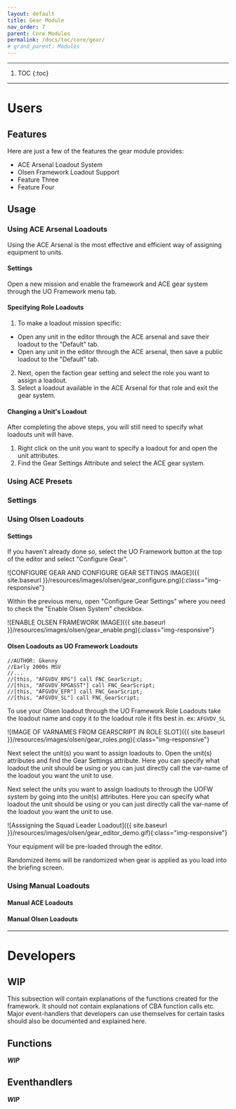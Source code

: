 ```yaml
---
layout: default
title: Gear Module
nav_order: 7
parent: Core Modules
permalink: /docs/toc/core/gear/
# grand_parent: Modules
---
```


---

1. TOC
{:toc}

---

# Users

## Features

Here are just a few of the features the gear module provides:
- ACE Arsenal Loadout System
- Olsen Framework Loadout Support
- Feature Three
- Feature Four

## Usage

### Using ACE Arsenal Loadouts

Using the ACE Arsenal is the most effective and efficient way of assigning equipment to units.

#### Settings

Open a new mission and enable the framework and ACE gear system through the UO Framework menu tab.

#### Specifying Role Loadouts

1. To make a loadout mission specific:
 - Open any unit in the editor through the ACE arsenal and save their loadout to the "Default" tab.
 - Open any unit in the editor through the ACE arsenal, then save a public loadout to the "Default" tab.
2. Next, open the faction gear setting and select the role you want to assign a loadout.
3. Select a loadout available in the ACE Arsenal for that role and exit the gear system.

#### Changing a Unit's Loadout

After completing the above steps, you will still need to specify what loadouts unit will have.

1. Right click on the unit you want to specify a loadout for and open the unit attributes.
2. Find the Gear Settings Attribute and select the ACE gear system.


### Using ACE Presets


### Settings

### Using Olsen Loadouts

#### Settings

If you haven't already done so, select the UO Framework button at the top of the editor and select "Configure Gear".

![CONFIGURE GEAR AND CONFIGURE GEAR SETTINGS IMAGE]({{ site.baseurl }}/resources/images/olsen/gear_configure.png){:class="img-responsive"}

Within the previous menu, open "Configure Gear Settings" where you need to check the "Enable Olsen System" checkbox.

![ENABLE OLSEN FRAMEWORK IMAGE]({{ site.baseurl }}/resources/images/olsen/gear_enable.png){:class="img-responsive"}

#### Olsen Loadouts as UO Framework Loadouts

```
//AUTHOR: Gkenny
//Early 2000s MSV
//...
//[this, "AFGVDV_RPG"] call FNC_GearScript;
//[this, "AFGVDV_RPGASST"] call FNC_GearScript;
//[this, "AFGVDV_EFR"] call FNC_GearScript;
//[this, "AFGVDV_SL"] call FNC_GearScript;
```

To use your Olsen loadout through the UO Framework Role Loadouts take the loadout name and copy it to the loadout role it fits best in. ex: ``AFGVDV_SL``

![IMAGE OF VARNAMES FROM GEARSCRIPT IN ROLE SLOT]({{ site.baseurl }}/resources/images/olsen/gear_roles.png){:class="img-responsive"}

Next select the unit(s) you want to assign loadouts to. Open the unit(s) attributes and find the Gear Settings attribute.
Here you can specify what loadout the unit should be using or you can just directly call the var-name of the loadout you want the unit to use.

Next select the units you want to assign loadouts to through the UOFW system by going into the unit(s) attributes. Here you can specify what loadout the unit should be using or you can just directly call the var-name of the loadout you want the unit to use.

![Asssigning the Squad Leader Loadout]({{ site.baseurl }}/resources/images/olsen/gear_editor_demo.gif){:class="img-responsive"}

Your equipment will be pre-loaded through the editor.

Randomized items will be randomized when gear is applied as you load into the briefing screen.

### Using Manual Loadouts

#### Manual ACE Loadouts

#### Manual Olsen Loadouts

---

# Developers

## WIP

This subsection will contain explanations of the functions created for the framework.
It should not contain explanations of CBA function calls etc.
Major event-handlers that developers can use themselves for certain tasks should also be documented and explained here.

## Functions

_**WIP**_

## Eventhandlers

_**WIP**_
